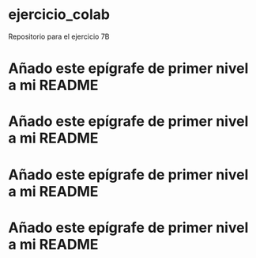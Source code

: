 # ejercicio_colab
Repositorio para el ejercicio 7B
# Añado este epígrafe de primer nivel a mi README
# Añado este epígrafe de primer nivel a mi README
# Añado este epígrafe de primer nivel a mi README
# Añado este epígrafe de primer nivel a mi README
